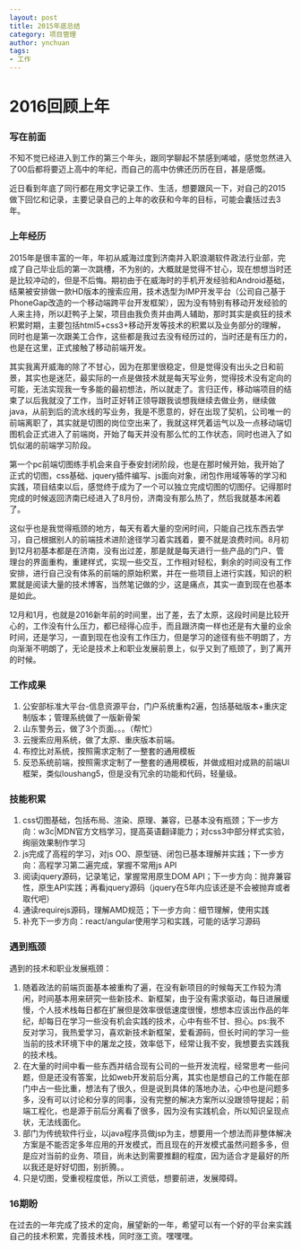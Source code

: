 ```yaml
---
layout: post
title: 2015年底总结
category: 项目管理
author: ynchuan
tags: 
- 工作
---
```


# 2016回顾上年

### 写在前面
不知不觉已经进入到工作的第三个年头，跟同学聊起不禁感到唏嘘，感觉忽然进入了00后都将要迈上高中的年纪，而自己的高中仿佛还历历在目，甚是感慨。

近日看到年底了同行都在用文字记录工作、生活，想要跟风一下，对自己的2015做下回忆和记录，主要记录自己的上年的收获和今年的目标，可能会囊括过去3年。

### 上年经历
2015年是很丰富的一年，年初从威海过度到济南并入职浪潮软件政法行业部，完成了自己毕业后的第一次跳槽，不为别的，大概就是觉得不甘心，现在想想当时还是比较冲动的，但是不后悔。期初由于在威海时的手机开发经验和Android基础，结果被安排做一款HD版本的搜索应用，技术选型为IMP开发平台（公司自己基于PhoneGap改造的一个移动端跨平台开发框架），因为没有特别有移动开发经验的人来主持，所以赶鸭子上架，项目由我负责并由两人辅助，那时其实是疯狂的技术积累时期，主要包括html5+css3+移动开发等技术的积累以及业务部分的理解，同时也是第一次跟美工合作，这些都是我过去没有经历过的，当时还是有压力的，也是在这里，正式接触了移动前端开发。

其实我离开威海的除了不甘心，因为在那里很稳定，但是觉得没有出头之日和前景，其实也是迷茫，最实际的一点是做技术就是每天写业务，觉得技术没有定向的可能，无法实现我一专多能的最初想法，所以就走了。言归正传，移动端项目的结束了以后我就没了工作，当时正好转正领导跟我谈想我继续去做业务，继续做java，从前到后的流水线的写业务，我是不愿意的，好在出现了契机，公司唯一的前端离职了，其实就是切图的岗位空出来了，我就这样凭着运气以及一点移动端切图机会正式进入了前端岗，开始了每天并没有那么忙的工作状态，同时也进入了如饥似渴的前端学习阶段。

第一个pc前端切图练手机会来自于泰安封闭阶段，也是在那时候开始，我开始了正式的切图，css基础、jquery插件编写、js面向对象，闭包作用域等等的学习和实践，项目结束以后，感觉终于成为了一个可以独立完成切图的切图仔。记得那时完成的时候返回济南已经进入了8月份，济南没有那么热了，然后我就基本闲着了。

这似乎也是我觉得瓶颈的地方，每天有着大量的空闲时间，只能自己找东西去学习，自己根据别人的前端技术进阶途径学习着实践着，要不就是浪费时间。8月初到12月初基本都是在济南，没有出过差，那是就是每天进行一些产品的门户、管理台的界面重构，重建样式，实现一些交互，工作相对轻松，剩余的时间没有工作安排，进行自己没有体系的前端的原始积累，并在一些项目上进行实践，知识的积累就是阅读大量的技术博客，当然笔记做的少，这是痛点，其实一直到现在也基本是如此。

12月和1月，也就是2016新年前的时间里，出了差，去了太原，这段时间是比较开心的，工作没有什么压力，都已经得心应手，而且跟济南一样也还是有大量的业余时间，还是学习，一直到现在也没有工作压力，但是学习的途径有些不明朗了，方向渐渐不明朗了，无论是技术上和职业发展前景上，似乎又到了瓶颈了，到了离开的时候。

### 工作成果
1. 公安部标准大平台-信息资源平台，门户系统重构2遍，包括基础版本+重庆定制版本；管理系统做了一版新骨架
2. 山东警务云，做了3个页面。。。（帮忙）
3. 云搜索应用系统，做了太原、重庆版本前端。
4. 布控比对系统，按照需求定制了一整套的通用模板
5. 反恐系统前端，按照需求定制了一整套的通用模板，并做成相对成熟的前端UI框架，类似loushang5，但是没有冗余的功能和代码，轻量级。

### 技能积累
1. css切图基础，包括布局、渲染、原理、兼容，已基本没有瓶颈；下一步方向：w3c\|MDN官方文档学习，提高英语翻译能力；对css3中部分样式实验，绚丽效果制作学习
2. js完成了高程的学习，对js OO、原型链、闭包已基本理解并实践；下一步方向：高程学习第二遍完成，掌握不常用js API
3. 阅读jquery源码，记录笔记，掌握常用原生DOM API；下一步方向：抛弃兼容性，原生API实践；再看jquery源码（jquery在5年内应该还是不会被抛弃或者取代吧）
4. 通读requirejs源码，理解AMD规范；下一步方向：细节理解，使用实践
5. 补充下一步方向：react/angular使用学习和实践，可能的话学习源码

### 遇到瓶颈
遇到的技术和职业发展瓶颈：

1. 随着政法的前端页面基本被重构了遍，在没有新项目的时候每天工作较为清闲，时间基本用来研究一些新技术、新框架，由于没有需求驱动，每日进展缓慢，个人技术栈每日都在扩展但是效率很低速度很慢，想想本应该出作品的年纪，却每日在学习一些没有机会实践的技术，心中有些不甘、担心。ps:我不反对学习，我热爱学习，喜欢新技术新框架，爱看源码，但长时间的学习一些当前的技术环境下中的屠龙之技，效率低下，经常让我不安，我想要去实践我的技术栈。
2. 在大量的时间中看一些东西并结合现有公司的一些开发流程，经常思考一些问题，但是还没有答案，比如web开发前后分离，其实也是想自己的工作能在部门中占一些比重，想法有了很久，但是说到具体的落地办法，心中也是问题多多，没有可以讨论和分享的同事，没有完整的解决方案所以没跟领导提起；前端工程化，也是源于前后分离看了很多，因为没有实践机会，所以知识呈现点状，无法线面化。
3. 部门为传统软件行业，以java程序员做jsp为主，想要用一个想法而非整体解决方案是不能否定多年应用的开发模式，而且现在的开发模式虽然问题多多，但是应对当前的业务、项目，尚未达到需要推翻的程度，因为适合才是最好的所以我还是好好切图，别折腾。。
4. 只是切图，受重视程度低，所以工资低，想要前进，发展障碍。

### 16期盼
在过去的一年完成了技术的定向，展望新的一年，希望可以有一个好的平台来实践自己的技术积累，完善技术栈，同时涨工资。嘿嘿嘿。